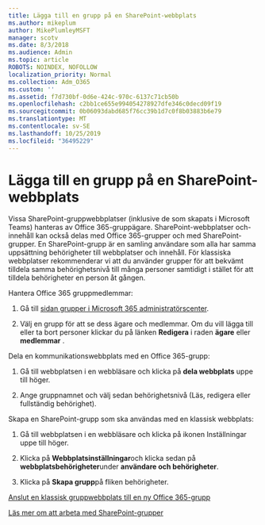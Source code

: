 ```yaml
---
title: Lägga till en grupp på en SharePoint-webbplats
ms.author: mikeplum
author: MikePlumleyMSFT
manager: scotv
ms.date: 8/3/2018
ms.audience: Admin
ms.topic: article
ROBOTS: NOINDEX, NOFOLLOW
localization_priority: Normal
ms.collection: Adm_O365
ms.custom: ''
ms.assetid: f7d730bf-0d6e-424c-970c-6137c71cb50b
ms.openlocfilehash: c2bb1ce655e994054278927dfe346c0decd09f19
ms.sourcegitcommit: 0b06093dabd685f76cc39b1d7c0f8b03883b6e79
ms.translationtype: MT
ms.contentlocale: sv-SE
ms.lasthandoff: 10/25/2019
ms.locfileid: "36495229"
---
```

# <a name="add-a-group-to-a-sharepoint-site"></a>Lägga till en grupp på en SharePoint-webbplats

Vissa SharePoint-gruppwebbplatser (inklusive de som skapats i Microsoft Teams) hanteras av Office 365-gruppägare. SharePoint-webbplatser och-innehåll kan också delas med Office 365-grupper och med SharePoint-grupper. En SharePoint-grupp är en samling användare som alla har samma uppsättning behörigheter till webbplatser och innehåll. För klassiska webbplatser rekommenderar vi att du använder grupper för att bekvämt tilldela samma behörighetsnivå till många personer samtidigt i stället för att tilldela behörigheter en person åt gången.
  
Hantera Office 365 gruppmedlemmar:
  
1. Gå till [sidan grupper i Microsoft 365 administratörscenter](https://portal.office.com/adminportal/home#/groups).
    
2. Välj en grupp för att se dess ägare och medlemmar. Om du vill lägga till eller ta bort personer klickar du på länken **Redigera** i raden **ägare** eller **medlemmar** . 
    
Dela en kommunikationswebbplats med en Office 365-grupp:
  
1. Gå till webbplatsen i en webbläsare och klicka på **dela webbplats** uppe till höger. 
    
2. Ange gruppnamnet och välj sedan behörighetsnivå (Läs, redigera eller fullständig behörighet).
    
Skapa en SharePoint-grupp som ska användas med en klassisk webbplats:
  
1. Gå till webbplatsen i en webbläsare och klicka på ikonen Inställningar uppe till höger.
    
2. Klicka på **Webbplatsinställningar**och klicka sedan på **webbplatsbehörigheter**under **användare och behörigheter**.
    
3. Klicka på **Skapa grupp**på fliken behörigheter.
    
[Anslut en klassisk gruppwebbplats till en ny Office 365-grupp](https://go.microsoft.com/fwlink/?linkid=2008654)
  
[Läs mer om att arbeta med SharePoint-grupper](https://go.microsoft.com/fwlink/?linkid=874658)
  

